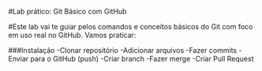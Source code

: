#Lab prático: Git Básico com GitHub


#Este lab vai te guiar pelos comandos e conceitos básicos do Git com foco em uso real no GitHub. Vamos praticar:

###Instalação
-Clonar repositório
-Adicionar arquivos
-Fazer commits
-Enviar para o GitHub (push)
-Criar branch
-Fazer merge
-Criar Pull Request
